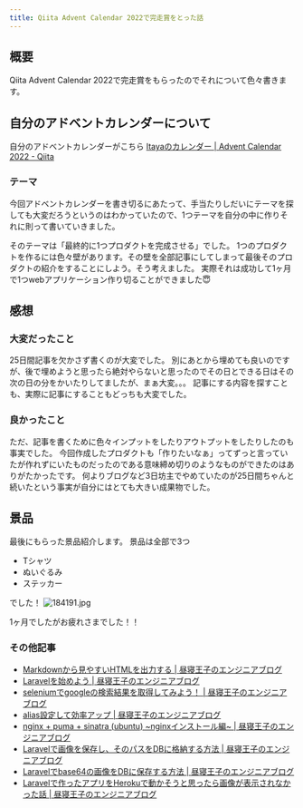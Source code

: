 ```yaml
---
title: Qiita Advent Calendar 2022で完走賞をとった話
---
```


## 概要
Qiita Advent Calendar 2022で完走賞をもらったのでそれについて色々書きます。

## 自分のアドベントカレンダーについて
自分のアドベントカレンダーがこちら
[Itayaのカレンダー | Advent Calendar 2022 - Qiita](https://qiita.com/advent-calendar/2022/itaya)

### テーマ
今回アドベントカレンダーを書き切るにあたって、手当たりしだいにテーマを探しても大変だろうというのはわかっていたので、1つテーマを自分の中に作りそれに則って書いていきました。

そのテーマは「最終的に1つプロダクトを完成させる」でした。
1つのプロダクトを作るには色々壁があります。その壁を全部記事にしてしまって最後そのプロダクトの紹介をすることにしよう。そう考えました。
実際それは成功して1ヶ月で1つwebアプリケーション作り切ることができました😇

## 感想

### 大変だったこと
25日間記事を欠かさず書くのが大変でした。
別にあとから埋めても良いのですが、後で埋めようと思ったら絶対やらないと思ったのでその日とできる日はその次の日の分をかいたりしてましたが、まぁ大変。。。
記事にする内容を探すことも、実際に記事にすることもどっちも大変でした。

### 良かったこと
ただ、記事を書くために色々インプットをしたりアウトプットをしたりしたのも事実でした。
今回作成したプロダクトも「作りたいなぁ」ってずっと言っていたが作れずにいたものだったのである意味締め切りのようなものができたのはありがたかったです。
何よりブログなど3日坊主でやめていたのが25日間ちゃんと続いたという事実が自分にはとても大きい成果物でした。

## 景品
最後にもらった景品紹介します。
景品は全部で3つ
- Tシャツ
- ぬいぐるみ
- ステッカー

でした！
![184191.jpg](https://qiita-image-store.s3.ap-northeast-1.amazonaws.com/0/83409/ec184524-eaac-af5c-4a01-9669a4746f8f.jpeg)


1ヶ月でしたがお疲れさまでした！！


### その他記事

- [Markdownから見やすいHTMLを出力する | 昼寝王子のエンジニアブログ](./article1.html)
- [Laravelを始めよう | 昼寝王子のエンジニアブログ](./article2.html)
- [seleniumでgoogleの検索結果を取得してみよう！ | 昼寝王子のエンジニアブログ](./article3.html)
- [alias設定して効率アップ | 昼寝王子のエンジニアブログ](./article4.html)
- [nginx + puma + sinatra (ubuntu) ~nginxインストール編~ | 昼寝王子のエンジニアブログ](./article5.html)
- [Laravelで画像を保存し、そのパスをDBに格納する方法 | 昼寝王子のエンジニアブログ](./article6.html)
- [Laravelでbase64の画像をDBに保存する方法 | 昼寝王子のエンジニアブログ](./article7.html)
- [Laravelで作ったアプリをHerokuで動かそうと思ったら画像が表示されなかった話 | 昼寝王子のエンジニアブログ](./article8.html)